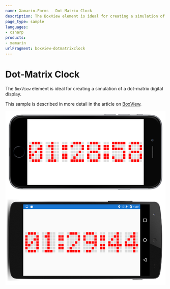 ```yaml
---
name: Xamarin.Forms - Dot-Matrix Clock
description: The BoxView element is ideal for creating a simulation of a dot-matrix digital display. This sample is described in more detail in the article on...
page_type: sample
languages:
- csharp
products:
- xamarin
urlFragment: boxview-dotmatrixclock
---
```

# Dot-Matrix Clock

The `BoxView` element is ideal for creating a simulation of a dot-matrix digital display.

This sample is described in more detail in the article on [BoxView](https://docs.microsoft.com/xamarin/xamarin-forms/user-interface/boxview).

![Dot-Matrix Clock application screenshot](Screenshots/01All.png "Dot-Matrix Clock application screenshot")

